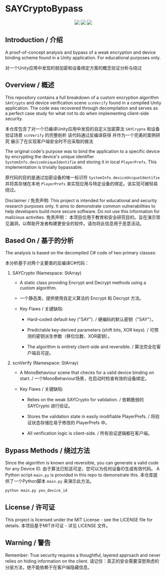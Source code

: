 # SAYCryptoBypass
<p align="center">
    <img src="https://img.shields.io/badge/License-MIT-yellow.svg">
    <img src="https://img.shields.io/badge/Platform-Unity-lightgrey.svg">
    <img src="https://img.shields.io/badge/Language-Python-blue.svg">
</p>

## Introduction / 介绍
A proof-of-concept analysis and bypass of a weak encryption and device binding scheme found in a Unity application. For educational purposes only.

对一个Unity应用中发现的弱加密和设备绑定方案的概念验证分析与绕过

## Overview / 概述
This repository contains a full breakdown of a custom encryption algorithm `SAYCrypto` and device verification scene `scnVerify` found in a compiled Unity application. The code was recovered through decompilation and serves as a perfect case study for what not to do when implementing client-side security.

本仓库包含了对一个已编译Unity应用中发现的自定义加密算法 `SAYCrypto` 和设备验证场景 `scnVerify` 的完整剖析 该代码通过反编译获得 并作为一个完美的案例研究 展示了在实现客户端安全时不应采取的做法

The original code's purpose was to bind the application to a specific device by encrypting the device's unique identifier `SystemInfo.deviceUniqueIdentifie` and storing it in local `PlayerPrefs`. This implementation is trivially bypassable.

原代码的目的是通过加密设备的唯一标识符 `SystemInfo.deviceUniqueIdentifie` 并将其存储在本地 `PlayerPrefs` 来实现应用与特定设备的绑定。该实现可被轻易绕过。

Disclaimer / 免责声明: This project is intended for educational and security research purposes only. It aims to demonstrate common vulnerabilities to help developers build more secure software. Do not use this information for malicious activities.
免责声明： 本项目仅用于教育和安全研究目的。旨在演示常见漏洞，以帮助开发者构建更安全的软件。请勿将此信息用于恶意活动。

## Based On / 基于的分析
The analysis is based on the decompiled C# code of two primary classes:

本分析基于对两个主要类的反编译C#代码：

1. SAYCrypto (Namespace: StArray)

   - A static class providing Encrypt and Decrypt methods using a custom algorithm.

   - 一个静态类，提供使用自定义算法的 Encrypt 和 Decrypt 方法。

   - Key Flaws / 关键缺陷:

      - Hard-coded default key ("SAY"). / 硬编码的默认密钥（"SAY"）。

      - Predictable key-derived parameters (shift bits, XOR keys). / 可预测的密钥派生参数（移位位数、XOR密钥）。

      - The algorithm is entirely client-side and reversible. / 算法完全在客户端且可逆。

2. scnVerify (Namespace: StArray)

    - A MonoBehaviour scene that checks for a valid device binding on start. / 一个MonoBehaviour场景，在启动时检查有效的设备绑定。

    - Key Flaws / 关键缺陷:

        - Relies on the weak SAYCrypto for validation. / 依赖脆弱的 SAYCrypto 进行验证。

        - Stores the validation state in easily modifiable PlayerPrefs. / 将验证状态存储在易于修改的 PlayerPrefs 中。

        - All verification logic is client-side. / 所有验证逻辑都在客户端。

##  Bypass Methods / 绕过方法

Since the algorithm is known and reversible, you can generate a valid code for any Device ID.
由于算法已知且可逆，您可以为任何设备ID生成有效代码。
A Python script `main.py` is provided in this repo to demonstrate this.
本仓库提供了一个Python脚本 `main.py` 来演示此方法。
```bash
python main.py you_device_id
```

## License / 许可证
This project is licensed under the MIT License - see the LICENSE file for details.
本项目基于MIT许可证 - 详见 LICENSE 文件。

## Warning / 警告
Remember: True security requires a thoughtful, layered approach and never relies on hiding information on the client.
请记住：真正的安全需要深思熟虑的分层方法，绝不能依赖于在客户端隐藏信息。
